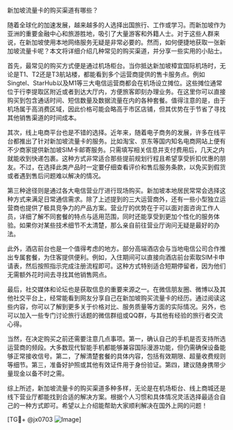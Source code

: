 新加坡流量卡的购买渠道有哪些？

随着全球化的加速发展，越来越多的人选择出国旅行、工作或学习。而新加坡作为亚洲的重要金融中心和旅游胜地，吸引了大量游客和外籍人士。对于这些人群来说，在新加坡使用本地网络服务无疑是非常必要的。然而，如何便捷地获取一张新加坡流量卡呢？本文将详细介绍几种常见的购买渠道，并分享一些实用的小贴士。

首先，最常见的购买方式便是通过机场柜台。当你抵达新加坡樟宜国际机场时，无论是T1、T2还是T3航站楼，都能看到多个运营商提供的售卡服务点。例如Singtel、StarHub以及M1等三大电信运营商都会在机场设立摊位。这些摊位通常位于行李提取区附近或者到达大厅内，方便旅客即刻办理业务。在这里你可以直接购买到包含通话时间、短信数量及数据流量在内的各种套餐。值得注意的是，由于机场属于高消费区域，因此价格可能会略高于市区店铺，但其优势在于节省了寻找其他销售渠道的时间成本。

其次，线上电商平台也是不错的选择。近年来，随着电子商务的发展，许多在线平台都推出了针对新加坡流量卡的服务。比如淘宝、京东等国内知名电商网站上便有不少商家提供新加坡SIM卡邮寄服务。只需填写相关信息并支付费用后，几天之内就能收到快递包裹。这种方式非常适合那些提前规划行程且希望享受折扣优惠的朋友。不过，在选择此类产品时一定要仔细查看评价和售后服务条款，以免买到假货或者遇到售后问题难以解决的情况。

第三种途径则是通过各大电信营业厅进行现场购买。新加坡本地居民常常会选择这种方式来满足日常通信需求。除了上述提到的三大运营商外，还有一些小型独立运营商也提供了极具竞争力的产品方案。营业厅的优势在于可以面对面咨询工作人员，详细了解不同套餐的特点与适用范围，同时还能享受到更加个性化的服务体验。如果你对某些技术细节不太清楚，那么亲自前往营业厅询问无疑是最好的办法。

此外，酒店前台也是一个值得考虑的地方。部分高端酒店会与当地电信公司合作推出专属套餐，为住客提供便利。例如，入住期间可以直接向酒店前台索取SIM卡申请表，然后按照指示完成注册流程即可。这种方式特别适合短期停留者，因为他们无需额外花时间去寻找其他销售网点。

最后，社交媒体和论坛也是获取信息的重要来源之一。在微信朋友圈、微博以及其他社交平台上，经常能看到网友分享自己在新加坡购买流量卡的经历。通过阅读这些内容，你可以了解到更多关于价格对比、服务质量等方面的实际情况。另外，也可以加入一些专门讨论旅行话题的微信群组或QQ群，与其他有经验的旅行者交流心得。

当然，在决定购买之前还需要注意几点事项。第一，确认自己的手机是否支持所选运营商的频段。大多数现代智能手机都能够兼容国际漫游功能，但仍需确保设备能够正常接收信号。第二，了解清楚套餐的具体内容，包括有效期限、超量收费规则等细节。第三，准备好护照或其他有效证件用于身份验证。第四，建议随身携带少量现金以备不时之需。

综上所述，新加坡流量卡的购买渠道多种多样，无论是在机场柜台、线上商城还是线下营业厅都能找到合适的解决方案。根据个人习惯和具体情况灵活选择最适合自己的一种方式即可。希望以上介绍能帮助大家顺利解决在国外上网的问题！

[TG💪+ @jx0703 ![Image](https://github.com/user-attachments/assets/dbca1d08-cadb-493c-b0ec-ad6f7a83f270)]